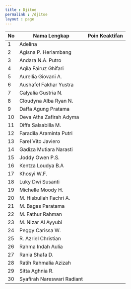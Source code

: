 ```yaml
---
title : Djitoe
permalink : /djitoe
layout : page
---
```

| No	| Nama Lengkap			| Poin Keaktifan |
| ---  	| ----------- 	  		| -------------- |
| 1 	| Adelina	  		|  |
| 2 	| Agisna P. Herlambang	  		|  |
| 3 	| Andara N.A. Putro	  		|  |
| 4 	| Aqila Fairuz Ghifari	  		|  |
| 5 	| Aurellia Giovani A.	  		|  |
| 6 	| Aushafel Fakhar Yustra	  		|  |
| 7 	| Calyalia Gustria N.	  		|  |
| 8 	| Cloudyna Alba Ryan N.	  		|  |
| 9 	| Daffa Agung Pratama	  		|  |
| 10 	| Deva Atha Zafirah Adyma	  		|  |
| 11	| Diffa Salsabilla M.	  		|  |
| 12	| Faradila Araminta Putri	  		|  |
| 13 	| Farel Vito Javiero	  		|  |
| 14	| Gadiza Mutiara Narasti	  		|  |
| 15	| Joddy Owen P.S.	  		|  |
| 16	| Kentza Loudya B.A	  		|  |
| 17 	| Khosyi W.F.	  		|  |
| 18	| Luky Dwi Susanti	  		|  |
| 19	| Michelle Moody H.	  		|  |
| 20 	| M. Hisbullah Fachri A.  		|  |
| 21 	| M. Bagas Paratama	  		|  |
| 22 	| M. Fathur Rahman	  		|  |
| 23 	| M. Nizar Al Ayyubi  		|  |
| 24 	| Peggy Carissa W.	  		|  |
| 25 	| R. Azriel Christian	  		|  |
| 26 	| Rahma Indah Aulia  		|  |
| 27 	| Rania Shafa D.	  		|  |
| 28 	| Ratih Rahmalia Azizah	  		|  |
| 29 	| Sitta Aghnia R.	  		|  |
| 30 	| Syafirah Nareswari Radiant	  		|  |
